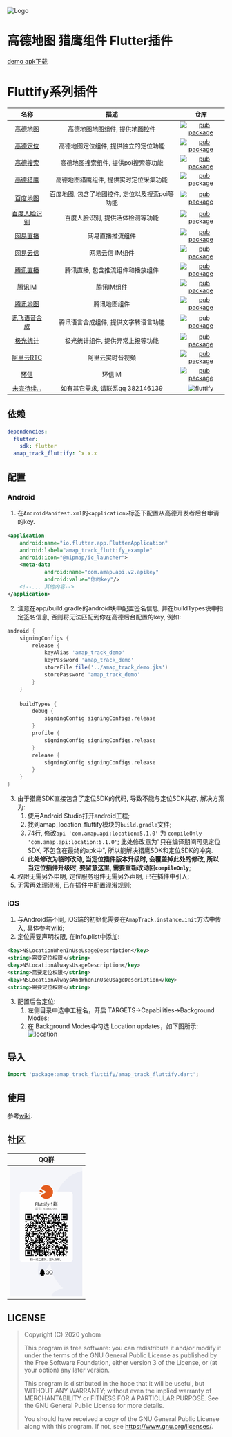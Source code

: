![Logo](https://github.com/fluttify-project/fluttify-core-example/blob/develop/other/Logo-Landscape.png?raw=true)

# 高德地图 猎鹰组件 Flutter插件

[demo apk下载](https://github.com/fluttify-project/fluttify-project/raw/master/resources/amap_track_fluttify/%E7%8C%8E%E9%B9%B0-2020-09-14.apk)

# Fluttify系列插件
|  名称  | 描述 | 仓库 |
|:-----:|:-----:|:-----:|
| [高德地图](https://github.com/fluttify-project/amap_map_fluttify)  |  高德地图地图组件, 提供地图控件 | [![pub package](https://img.shields.io/pub/v/amap_map_fluttify.svg)](https://pub.Flutter-io.cn/packages/amap_map_fluttify) |
| [高德定位](https://github.com/fluttify-project/amap_location_fluttify)  |  高德地图定位组件, 提供独立的定位功能 | [![pub package](https://img.shields.io/pub/v/amap_location_fluttify.svg)](https://pub.Flutter-io.cn/packages/amap_location_fluttify) |
| [高德搜索](https://github.com/fluttify-project/amap_search_fluttify)  |  高德地图搜索组件, 提供poi搜索等功能 | [![pub package](https://img.shields.io/pub/v/amap_search_fluttify.svg)](https://pub.Flutter-io.cn/packages/amap_search_fluttify) |
| [高德猎鹰](https://github.com/fluttify-project/amap_track_fluttify)  |  高德地图猎鹰组件, 提供实时定位采集功能 | [![pub package](https://img.shields.io/pub/v/amap_track_fluttify.svg)](https://pub.Flutter-io.cn/packages/amap_track_fluttify) |
| [百度地图](https://github.com/fluttify-project/bmap_map_fluttify)  |  百度地图, 包含了地图控件, 定位以及搜索poi等功能 | [![pub package](https://img.shields.io/pub/v/bmap_map_fluttify.svg)](https://pub.Flutter-io.cn/packages/bmap_map_fluttify) |
| [百度人脸识别](https://github.com/fluttify-project/baidu_face_flutter)  |  百度人脸识别, 提供活体检测等功能 | [![pub package](https://img.shields.io/pub/v/baidu_face_flutter.svg)](https://pub.Flutter-io.cn/packages/baidu_face_flutter) |
| [网易直播](https://github.com/fluttify-project/netease_live_fluttify)  |  网易直播推流组件 | [![pub package](https://img.shields.io/pub/v/netease_live_fluttify.svg)](https://pub.Flutter-io.cn/packages/netease_live_fluttify) |
| [网易云信](https://github.com/fluttify-project/nim_fluttify)  |  网易云信 IM组件 | [![pub package](https://img.shields.io/pub/v/nim_fluttify.svg)](https://pub.Flutter-io.cn/packages/nim_fluttify) |
| [腾讯直播](https://github.com/fluttify-project/tencent_live_fluttify)  |  腾讯直播, 包含推流组件和播放组件 | [![pub package](https://img.shields.io/pub/v/tencent_live_fluttify.svg)](https://pub.Flutter-io.cn/packages/tencent_live_fluttify) |
| [腾讯IM](https://github.com/fluttify-project/tim_fluttify)  |  腾讯IM组件 | [![pub package](https://img.shields.io/pub/v/tim_fluttify.svg)](https://pub.Flutter-io.cn/packages/tim_fluttify) |
| [腾讯地图](https://github.com/fluttify-project/tmap_map_fluttify)  |  腾讯地图组件 | [![pub package](https://img.shields.io/pub/v/tmap_map_fluttify.svg)](https://pub.Flutter-io.cn/packages/tmap_map_fluttify) |
| [讯飞语音合成](https://github.com/fluttify-project/xftts_fluttify)  |  腾讯语言合成组件, 提供文字转语言功能 | [![pub package](https://img.shields.io/pub/v/xftts_fluttify.svg)](https://pub.flutter-io.cn/packages/xftts_fluttify) |
| [极光统计](https://github.com/fluttify-project/janalytics_fluttify)  |  极光统计组件, 提供异常上报等功能 | [![pub package](https://img.shields.io/pub/v/janalytics_fluttify.svg)](https://pub.flutter-io.cn/packages/janalytics_fluttify) |
| [阿里云RTC](https://github.com/fluttify-project/ali_rtc_fluttify)  |  阿里云实时音视频 | [![pub package](https://img.shields.io/pub/v/ali_rtc_fluttify.svg)](https://pub.flutter-io.cn/packages/ali_rtc_fluttify) |
| [环信](https://github.com/fluttify-project/easemob_im_fluttify)  |  环信IM | [![pub package](https://img.shields.io/pub/v/easemob_im_fluttify.svg)](https://pub.flutter-io.cn/packages/easemob_im_fluttify) |
| [未完待续...](https://github.com/fluttify-project)  |  如有其它需求, 请联系qq 382146139 | ![fluttify](https://img.shields.io/badge/fluttify-welcom-green) |

## 依赖
```yaml
dependencies:
  flutter:
    sdk: flutter
  amap_track_fluttify: ^x.x.x
```

## 配置
### Android
1. 在`AndroidManifest.xml`的`<application>`标签下配置从高德开发者后台申请的key.
```xml
<application
    android:name="io.flutter.app.FlutterApplication"
    android:label="amap_track_fluttify_example"
    android:icon="@mipmap/ic_launcher">
    <meta-data
            android:name="com.amap.api.v2.apikey"
            android:value="你的key"/>
    <!--... 其他内容-->
</application>
```
2. 注意在app/build.gradle的android块中配置签名信息, 并在buildTypes块中指定签名信息, 否则将无法匹配到你在高德后台配置的key, 例如:
```groovy
android {
    signingConfigs {
        release {
            keyAlias 'amap_track_demo'
            keyPassword 'amap_track_demo'
            storeFile file('../amap_track_demo.jks')
            storePassword 'amap_track_demo'
        }
    }

    buildTypes {
        debug {
            signingConfig signingConfigs.release
        }
        profile {
            signingConfig signingConfigs.release
        }
        release {
            signingConfig signingConfigs.release
        }
    }
}
```
3. 由于猎鹰SDK直接包含了定位SDK的代码, 导致不能与定位SDK共存, 解决方案为:
    1. 使用Android Studio打开android工程;
    2. 找到amap_location_fluttify模块的`build.gradle`文件;
    3. 74行, 修改`api 'com.amap.api:location:5.1.0'` 为 `compileOnly 'com.amap.api:location:5.1.0'`; 此处修改意为"只在编译期间可见定位SDK, 不包含在最终的apk中", 所以能解决猎鹰SDK和定位SDK的冲突.
    4. **此处修改为临时改动, 当定位插件版本升级时, 会覆盖掉此处的修改, 所以当定位插件升级时, 要留意这里, 需要重新改动回`compileOnly`**;
4. 权限无需另外申明, 定位服务组件无需另外声明, 已在插件中引入;
5. 无需再处理混淆, 已在插件中配置混淆规则;

### iOS
1. 与Android端不同, iOS端的初始化需要在`AmapTrack.instance.init`方法中传入, 具体参考[wiki](https://github.com/fluttify-project/amap_track_fluttify/wiki);
2. 定位需要声明权限, 在Info.plist中添加:
```xml
<key>NSLocationWhenInUseUsageDescription</key>
<string>需要定位权限</string>
<key>NSLocationAlwaysUsageDescription</key>
<string>需要定位权限</string>
<key>NSLocationAlwaysAndWhenInUseUsageDescription</key>
<string>需要定位权限</string>
```
3. 配置后台定位:
    1. 左侧目录中选中工程名，开启 TARGETS->Capabilities->Background Modes;
    2. 在 Background Modes中勾选 Location updates，如下图所示: ![location](https://a.amap.com/lbs/static/img/backgroundlocation.png)

## 导入
```dart
import 'package:amap_track_fluttify/amap_track_fluttify.dart';
```

## 使用
参考[wiki](https://github.com/fluttify-project/amap_track_fluttify/wiki).

## 社区
| QQ群 |
| :----------: |
| <img src="https://github.com/fluttify-project/fluttify-project/blob/master/resources/1593774713224_temp_qrcode_share_9993.png?raw=true" height="300"> | 

## LICENSE
> Copyright (C) 2020 yohom
> 
> This program is free software: you can redistribute it and/or modify
> it under the terms of the GNU General Public License as published by
> the Free Software Foundation, either version 3 of the License, or
> (at your option) any later version.
> 
> This program is distributed in the hope that it will be useful,
> but WITHOUT ANY WARRANTY; without even the implied warranty of
> MERCHANTABILITY or FITNESS FOR A PARTICULAR PURPOSE.  See the
> GNU General Public License for more details.
> 
> You should have received a copy of the GNU General Public License
> along with this program.  If not, see <https://www.gnu.org/licenses/>.
 
